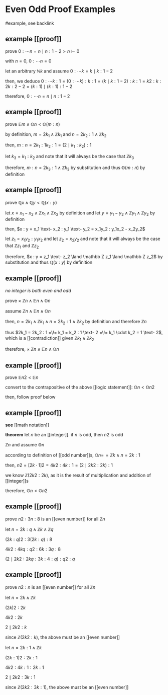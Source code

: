 # Even Odd Proof Examples

#example, see backlink

## example [[proof]]

prove $0 : \cdots n = n \mid n : 1 - 2 > n \vdash 0$

with $n = 0$, $0 : \cdots n = 0$

let an arbitrary $\mathbb N k$ and assume $0 : \cdots k = k \mid k : 1 - 2$

then, we deduce $0 : \cdots k : 1 = (0 : \cdots k) : k : 1 = (k \mid k : 1 - 2) : k : 1 = k2 : k : 2k : 2 - 2 = (k : 1) \mid (k : 1) : 1 - 2$

therefore, $0 : \cdots n = n \mid n : 1 - 2$

## example [[proof]]

prove $\mathbb E m \land \mathbb O n < \mathbb O (m : n)$

by definition, $m = 2k_1 \land \mathbb Z k_1$ and $n = 2k_2 : 1 \land \mathbb Z k_2$

then, $m : n = 2k_1 : 1k_2 : 1 = (2 \mid k_1 : k_2) : 1$

let $k_3 = k_1 : k_2$ and note that it will always be the case that $\mathbb Z k_3$

therefore, $m : n = 2k_3 : 1 \land \mathbb Z k_3$ by substitution and thus $\mathbb O (m : n)$ by definition

## example [[proof]]

prove $\mathbb Q x \land \mathbb Q y < \mathbb Q (x : y)$

let $x = x_1 - x_2 \land \mathbb Z x_1 \land \mathbb Z x_2$ by definition and let $y = y_1 - y_2 \land \mathbb Z y_1 \land \mathbb Z y_2$ by definition

then, $x : y = x_1 \text- x_2 : y_1 \text- y_2 = x_1y_2 : y_1x_2 - x_2y_2$

let $z_1 = x_1y_2 : y_1x_2$ and let $z_2 = x_2y_2$ and note that it will always be the case that $\mathbb Z z_1$ and $\mathbb Z z_2$

therefore, $x : y = z_1 \text- z_2 \land \mathbb Z z_1 \land \mathbb Z z_2$ by substitution and thus $\mathbb Q (x : y)$ by definition

## example [[proof]]

_no integer is both even and odd_

prove $\times\ \mathbb Z n \land \mathbb E n \land \mathbb O n$

assume $\mathbb Z n \land \mathbb E n \land \mathbb O n$

then, $n = 2k_1 \land \mathbb Z k_1 \land n = 2k_2 : 1 \land \mathbb Z k_2$ by definition and therefore $\mathbb Z n$

thus $2k_1 = 2k_2 : 1 =\!= k_1 = k_2 : 1 \text- 2 =\!= k_1 \cdot k_2 = 1 \text- 2$, which is a [[contradiction]] given $\mathbb Z k_1 \land \mathbb Z k_2$

therefore, $\times\ \mathbb Z n \land \mathbb E n \land \mathbb O n$

## example [[proof]]

prove $\mathbb E n2 < \mathbb E n$

convert to the contrapositive of the above [[logic statement]]: $\mathbb O n < \mathbb O n2$

then, follow proof below

## example [[proof]]

**see** [[math notation]]

**theorem** let $n$ be an [[integer]]. if $n$ is odd, then $n2$ is odd

$\mathbb Z n$ and assume $\mathbb On$

according to definition of [[odd number]]s, $\mathbb O n =\!= \mathbb Z k \land n = 2k : 1$

then, $n2 = [2k \cdot 1]2 = 4k2 : 4k : 1 = (2 \mid 2k2 : 2k) : 1$

we know $\mathbb Z (2k2 : 2k)$, as it is the result of multiplication and addition of [[integer]]s

therefore, $\mathbb On < \mathbb On2$

## example [[proof]]

prove $n2 : 3n : 8$ is an [[even number]] for all $\mathbb Z n$

let $n = 2k : q \land \mathbb Z k \land \mathbb Z q$

$(2k : q)2 : 3(2k : q) : 8$

$4k2 : 4kq : q2 : 6k : 3q : 8$

$(2 \mid 2k2 : 2kq : 3k : 4 : q) : q2 : q$

## example [[proof]]

prove $n2 : n$ is an [[even number]] for all $\mathbb Z n$

let $n = 2k \land \mathbb Z k$

$(2k)2 : 2k$

$4k2 : 2k$

$2 \mid 2k2 : k$

since $\mathbb Z (2k2 : k)$, the above must be an [[even number]]

let $n = 2k : 1 \land \mathbb Z k$

$(2k : 1)2 : 2k : 1$

$4k2 : 4k : 1 : 2k : 1$

$2 \mid 2k2 : 3k : 1$

since $\mathbb Z (2k2 : 3k : 1)$, the above must be an [[even number]]
